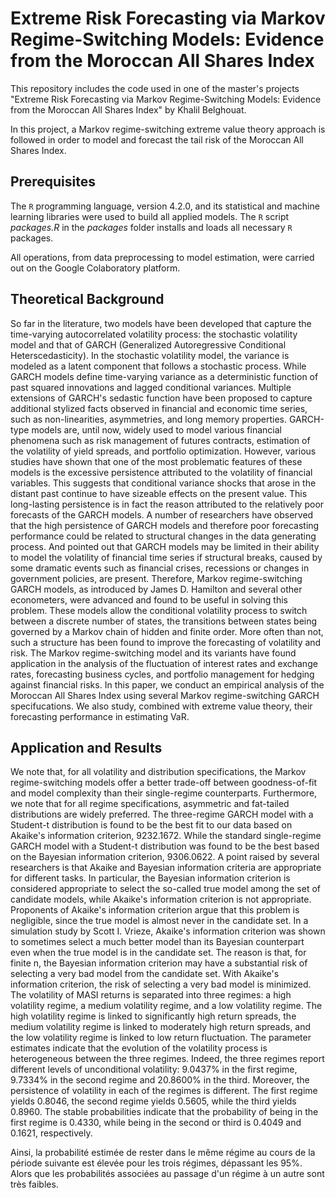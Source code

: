 # Extreme Risk Forecasting via Markov Regime-Switching Models: Evidence from the Moroccan All Shares Index

This repository includes the code used in one of the master's projects "Extreme Risk Forecasting via Markov Regime-Switching Models: Evidence from the Moroccan All Shares Index" by Khalil Belghouat.

In this project, a Markov regime-switching extreme value theory approach is followed in order to model and forecast the tail risk of the Moroccan All Shares Index.

## Prerequisites

The ```R``` programming language, version 4.2.0, and its statistical and machine learning libraries were used to build all applied models. The ```R``` script _packages.R_ in the _packages_ folder installs and loads all necessary ```R``` packages. 

All operations, from data preprocessing to model estimation, were carried out on the Google Colaboratory platform.

## Theoretical Background

So far in the literature, two models have been developed that capture the time-varying autocorrelated volatility process: the stochastic volatility model and that of GARCH (Generalized Autoregressive Conditional Heterscedasticity). In the stochastic volatility model, the variance is modeled as a latent component that follows a stochastic process. While GARCH models define time-varying variance as a deterministic function of past squared innovations and lagged conditional variances. Multiple extensions of GARCH's sedastic function have been proposed to capture additional stylized facts observed in financial and economic time series, such as non-linearities, asymmetries, and long memory properties. GARCH-type models are, until now, widely used to model various financial phenomena such as risk management of futures contracts, estimation of the volatility of yield spreads, and portfolio optimization. However, various studies have shown that one of the most problematic features of these models is the excessive persistence attributed to the volatility of financial variables. This suggests that conditional variance shocks that arose in the distant past continue to have sizeable effects on the present value. This long-lasting persistence is in fact the reason attributed to the relatively poor forecasts of the GARCH models. A number of researchers have observed that the high persistence of GARCH models and therefore poor forecasting performance could be related to structural changes in the data generating process. And pointed out that GARCH models may be limited in their ability to model the volatility of financial time series if structural breaks, caused by some dramatic events such as financial crises, recessions or changes in government policies, are present. Therefore, Markov regime-switching GARCH models, as introduced by James D. Hamilton and several other econometers, were advanced and found to be useful in solving this problem. These models allow the conditional volatility process to switch between a discrete number of states, the transitions between states being governed by a Markov chain of hidden and finite order. More often than not, such a structure has been found to improve the forecasting of volatility and risk. The Markov regime-switching model and its variants have found application in the analysis of the fluctuation of interest rates and exchange rates, forecasting business cycles, and portfolio management for hedging against financial risks. In this paper, we conduct an empirical analysis of the Moroccan All Shares Index using several Markov regime-switching GARCH specifucations. We also study, combined with extreme value theory, their forecasting performance in estimating VaR.

## Application and Results

We note that, for all volatility and distribution specifications, the Markov regime-switching models offer a better trade-off between goodness-of-fit and model complexity than their single-regime counterparts. Furthermore, we note that for all regime specifications, asymmetric and fat-tailed distributions are widely preferred. The three-regime GARCH model with a Student-t distribution is found to be the best fit to our data based on Akaike's information criterion, 9232.1672. While the standard single-regime GARCH model with a Student-t distribution was found to be the best based on the Bayesian information criterion, 9306.0622. A point raised by several researchers is that Akaike and Bayesian information criteria are appropriate for different tasks. In particular, the Bayesian information criterion is considered appropriate to select the so-called true model among the set of candidate models, while Akaike's information criterion is not appropriate. Proponents of Akaike's information criterion argue that this problem is negligible, since the true model is almost never in the candidate set. In a simulation study by Scott I. Vrieze, Akaike's information criterion was shown to sometimes select a much better model than its Bayesian counterpart even when the true model is in the candidate set. The reason is that, for finite n, the Bayesian information criterion may have a substantial risk of selecting a very bad model from the candidate set. With Akaike's information criterion, the risk of selecting a very bad model is minimized. The volatility of MASI returns is separated into three regimes: a high volatility regime, a medium volatility regime, and a low volatility regime. The high volatility regime is linked to significantly high return spreads, the medium volatility regime is linked to moderately high return spreads, and the low volatility regime is linked to low return fluctuation. The parameter estimates indicate that the evolution of the volatility process is heterogeneous between the three regimes. Indeed, the three regimes report different levels of unconditional volatility: 9.0437% in the first regime, 9.7334% in the second regime and 20.8600% in the third. Moreover, the persistence of volatility in each of the regimes is different. The first regime yields 0.8046, the second regime yields 0.5605, while the third yields 0.8960. The stable probabilities indicate that the probability of being in the first regime is 0.4330, while being in the second or third is 0.4049 and 0.1621, respectively.



Ainsi, la probabilité estimée de rester dans le même régime au cours de la période suivante est élevée pour les trois régimes, dépassant les 95%. Alors que les probabilités associées au passage d'un régime à un autre sont très faibles. 

